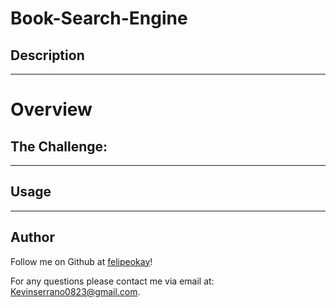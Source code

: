 # Book-Search-Engine

## Description 


---

# Overview 

## The Challenge: 



---

## Usage 



---

## Author

Follow me on Github at [felipeokay](https://github.com/felipeokay)!

For any questions please contact me via email at: Kevinserrano0823@gmail.com.